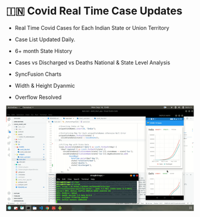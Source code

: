 # 🇮🇳 Covid Real Time Case Updates 

* Real Time Covid Cases for Each Indian State or Union Territory

* Case List Updated Daily.

* 6+ month State History

* Cases vs Discharged vs Deaths National & State Level Analysis

* SyncFusion Charts

* Width & Height Dyanmic

* Overflow Resolved


![Covid Chart App](README_assets/flutter_covid_app.gif)